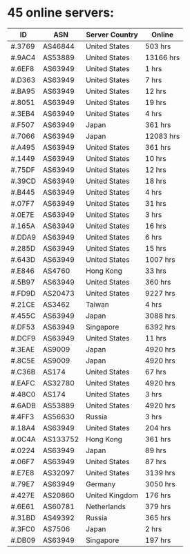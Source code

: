 # 45 online servers:

| ID | ASN | Server Country | Online |
| ------ | ------ | ------ | ------ |
| #.3769 | AS46844 | United States | 503 hrs |
| #.9AC4 | AS53889 | United States | 13166 hrs |
| #.6EF8 | AS63949 | United States | 1 hrs |
| #.D363 | AS63949 | United States | 7 hrs |
| #.BA95 | AS63949 | United States | 12 hrs |
| #.8051 | AS63949 | United States | 19 hrs |
| #.3EB4 | AS63949 | United States | 4 hrs |
| #.F507 | AS63949 | Japan | 361 hrs |
| #.7066 | AS63949 | Japan | 12083 hrs |
| #.A495 | AS63949 | United States | 361 hrs |
| #.1449 | AS63949 | United States | 10 hrs |
| #.75DF | AS63949 | United States | 12 hrs |
| #.39CD | AS63949 | United States | 18 hrs |
| #.B445 | AS63949 | United States | 4 hrs |
| #.07F7 | AS63949 | United States | 31 hrs |
| #.0E7E | AS63949 | United States | 3 hrs |
| #.165A | AS63949 | United States | 16 hrs |
| #.DDA9 | AS63949 | United States | 6 hrs |
| #.285D | AS63949 | United States | 15 hrs |
| #.643D | AS63949 | United States | 1007 hrs |
| #.E846 | AS4760 | Hong Kong | 33 hrs |
| #.5B97 | AS63949 | United States | 360 hrs |
| #.FD9D | AS20473 | United States | 9227 hrs |
| #.21CE | AS3462 | Taiwan | 4 hrs |
| #.455C | AS63949 | Japan | 3088 hrs |
| #.DF53 | AS63949 | Singapore | 6392 hrs |
| #.DCF9 | AS63949 | United States | 11 hrs |
| #.3EAE | AS9009 | Japan | 4920 hrs |
| #.8C5E | AS9009 | Japan | 4920 hrs |
| #.C36B | AS174 | United States | 67 hrs |
| #.EAFC | AS32780 | United States | 4920 hrs |
| #.48C0 | AS174 | United States | 3 hrs |
| #.6ADB | AS53889 | United States | 4920 hrs |
| #.4FF3 | AS56630 | Russia | 3 hrs |
| #.18A4 | AS63949 | United States | 204 hrs |
| #.0C4A | AS133752 | Hong Kong | 361 hrs |
| #.0224 | AS63949 | Japan | 89 hrs |
| #.06F7 | AS63949 | United States | 87 hrs |
| #.E7E8 | AS32097 | United States | 3139 hrs |
| #.79E7 | AS63949 | Germany | 3050 hrs |
| #.427E | AS20860 | United Kingdom | 176 hrs |
| #.6E61 | AS60781 | Netherlands | 379 hrs |
| #.31BD | AS49392 | Russia | 365 hrs |
| #.3FC0 | AS7506 | Japan | 2 hrs |
| #.DB09 | AS63949 | Singapore | 197 hrs |

